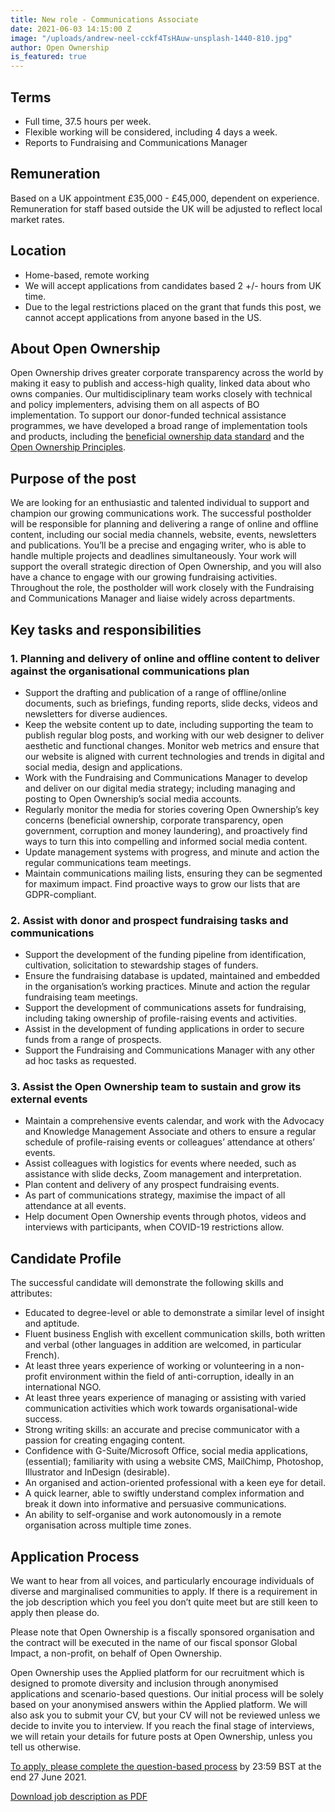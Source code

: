 ```yaml
---
title: New role - Communications Associate
date: 2021-06-03 14:15:00 Z
image: "/uploads/andrew-neel-cckf4TsHAuw-unsplash-1440-810.jpg"
author: Open Ownership
is_featured: true
---
```


## Terms

* Full time, 37.5 hours per week.
* Flexible working will be considered, including 4 days a week.
* Reports to Fundraising and Communications Manager

## Remuneration

Based on a UK appointment £35,000 - £45,000, dependent on experience. Remuneration for staff based outside the UK will be adjusted to reflect local market rates.

## Location

* Home-based, remote working
* We will accept applications from candidates based 2 +/- hours from UK time.
* Due to the legal restrictions placed on the grant that funds this post, we cannot accept applications from anyone based in the US.

## About Open Ownership

Open Ownership drives greater corporate transparency across the world by making it easy to publish and access-high quality, linked data about who owns companies.  Our multidisciplinary team works closely with technical and policy implementers, advising them on all aspects of BO implementation.  To support our donor-funded technical assistance programmes, we have developed a broad range of implementation tools and products, including the [beneficial ownership data standard](http://standard.openownership.org/en/latest/) and the [Open Ownership Principles](https://www.openownership.org/principles/).

## Purpose of the post

We are looking for an enthusiastic and talented individual to support and champion our growing communications work. The successful postholder will be responsible for planning and delivering a range of online and offline content, including our social media channels, website, events, newsletters and publications.
You’ll be a precise and engaging writer, who is able to handle multiple projects and deadlines simultaneously. Your work will support the overall strategic direction of Open Ownership, and you will also have a chance to engage with our growing fundraising activities. Throughout the role, the postholder will work closely with the Fundraising and Communications Manager and liaise widely across departments.   

## Key tasks and responsibilities

### 1. Planning and delivery of online and offline content to deliver against the organisational communications plan

* Support the drafting and publication of a range of offline/online documents, such as briefings, funding reports, slide decks, videos and newsletters for diverse audiences. 
* Keep the website content up to date, including supporting the team to publish regular blog posts, and working with our web designer to deliver aesthetic and functional changes. Monitor web metrics and ensure that our website is aligned with current technologies and trends in digital and social media, design and applications. 
* Work with the Fundraising and Communications Manager to develop and deliver on our digital media strategy; including managing and posting to Open Ownership’s social media accounts.
* Regularly monitor the media for stories covering Open Ownership’s key concerns (beneficial ownership, corporate transparency, open government, corruption and money laundering), and proactively find ways to turn this into compelling and informed social media content.
* Update management systems with progress, and minute and action the regular communications team meetings.
* Maintain communications mailing lists, ensuring they can be segmented for maximum impact. Find proactive ways to grow our lists that are GDPR-compliant.

### 2. Assist with donor and prospect fundraising tasks and communications 
* Support the development of the funding pipeline from identification, cultivation, solicitation to stewardship stages of funders.
* Ensure the fundraising database is updated, maintained and embedded in the organisation’s working practices. Minute and action the regular fundraising team meetings.
* Support the development of communications assets for fundraising, including taking ownership of profile-raising events and activities.
* Assist in the development of  funding applications in order to secure funds from a range of prospects.
* Support the Fundraising and Communications Manager with any other ad hoc tasks as requested.

### 3. Assist the Open Ownership team to sustain and grow its external events 

* Maintain a comprehensive events calendar, and work with the Advocacy and Knowledge Management Associate and others to ensure a regular schedule of profile-raising events or colleagues’ attendance at others’ events.
* Assist colleagues with logistics for events where needed, such as assistance with slide decks, Zoom management and interpretation.
* Plan content and delivery of any prospect fundraising events.
* As part of communications strategy, maximise the impact of all attendance at all events.
* Help document Open Ownership events through photos, videos and interviews with participants, when COVID-19 restrictions allow.

## Candidate Profile

The successful candidate will demonstrate the following skills and attributes:

* Educated to degree-level or able to demonstrate a similar level of insight and aptitude.
* Fluent business English with excellent communication skills, both written and verbal (other languages in addition are welcomed, in particular French). 
* At least three years experience of working or volunteering in a non-profit environment within the field of anti-corruption, ideally in an international NGO.
* At least three years experience of managing or assisting with varied communication activities which work towards organisational-wide success.
* Strong writing skills: an accurate and precise communicator with a passion for creating engaging content.
* Confidence with G-Suite/Microsoft Office, social media applications, (essential); familiarity with using a website CMS, MailChimp, Photoshop, Illustrator and InDesign (desirable).
* An organised and action-oriented professional with a keen eye for detail. 
* A quick learner, able to swiftly understand complex information and break it down into informative and persuasive communications.
* An ability to self-organise and work autonomously in a remote organisation across multiple time zones.  

## Application Process 

We want to hear from all voices, and particularly encourage individuals of diverse and marginalised communities to apply. If there is a requirement in the job description which you feel you don’t quite meet but are still keen to apply then please do.

Please note that Open Ownership is a fiscally sponsored organisation and the contract will be executed in the name of our fiscal sponsor Global Impact, a non-profit, on behalf of Open Ownership. 

Open Ownership uses the Applied platform for our recruitment which is designed to promote diversity and inclusion through anonymised applications and scenario-based questions. Our initial process will be solely based on your anonymised answers within the Applied platform. We will also ask you to submit your CV, but your CV will not be reviewed unless we decide to invite you to interview. If you reach the final stage of interviews, we will retain your details for future posts at Open Ownership, unless you tell us otherwise.

[To apply, please complete the question-based process](https://app.beapplied.com/apply/xaylwcx0xd) by 23:59 BST at the end 27 June 2021.

[Download job description as PDF](/uploads/Communications%20Associate%20May%202021.pdf)